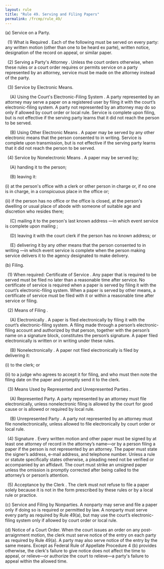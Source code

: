 ```yaml
---
layout: rule
title: "Rule 49. Serving and Filing Papers"
permalink: /frcmp/rule_49/
---
```


(a) Service on a Party.


&nbsp;&nbsp;(1) What is Required . Each of the following must be served on every party: any written motion (other than one to be heard ex parte), written notice, designation of the record on appeal, or similar paper.


&nbsp;&nbsp;(2) Serving a Party's Attorney . Unless the court orders otherwise, when these rules or a court order requires or permits service on a party represented by an attorney, service must be made on the attorney instead of the party.


&nbsp;&nbsp;(3) Service by Electronic Means.


&nbsp;&nbsp;&nbsp;&nbsp;(A) Using the Court's Electronic-Filing System . A party represented by an attorney may serve a paper on a registered user by filing it with the court’s electronic-filing system. A party not represented by an attorney may do so only if allowed by court order or local rule.  Service is complete upon filing, but is not effective if the serving party learns that it did not reach the person to be served.


&nbsp;&nbsp;&nbsp;&nbsp;(B) Using Other Electronic Means . A paper may be served by any other electronic means that the person consented to in writing.  Service is complete upon transmission, but is not effective if the serving party learns that it did not reach the person to be served.


&nbsp;&nbsp;(4) Service by Nonelectronic Means . A paper may be served by;


&nbsp;&nbsp;&nbsp;&nbsp;(A) handing it to the person;


&nbsp;&nbsp;&nbsp;&nbsp;(B) leaving it:


(i) at the person's office with a clerk or other person in charge or, if no one is in charge, in a conspicuous place in the office or;


(ii) if the person has no office or the office is closed, at the person's dwelling or usual place of abode with someone of suitable age and discretion who resides there;


&nbsp;&nbsp;&nbsp;&nbsp;(C) mailing it to the person's last known address —in which event service is complete upon mailing ;


&nbsp;&nbsp;&nbsp;&nbsp;(D) leaving it with the court clerk if the person has no known address; or


&nbsp;&nbsp;&nbsp;&nbsp;(E) delivering it by any other means that the person consented to in writing —in which event service is complete when the person making service delivers it to the agency designated to make delivery.


(b) Filing.


&nbsp;&nbsp;(1) When required: Certificate of Service . Any paper that is required to be served must be filed no later than a reasonable time after service.  No certificate of service is required when a paper is served by filing it with the court’s electronic-filing system.  When a paper is served by other means, a certificate of service must be filed with it or within a reasonable time after service or filing.


&nbsp;&nbsp;(2) Means of Filing .


&nbsp;&nbsp;&nbsp;&nbsp;(A) Electronically . A paper is filed electronically by filing it with the court’s electronic-filing system.  A filing made through a person’s electronic-filing account and authorized by that person, together with the person’s name on a signature block, constitutes the person’s signature.  A paper filed electronically is written or in writing under these rules.


&nbsp;&nbsp;&nbsp;&nbsp;(B) Nonelectronically . A paper not filed electronically is filed by delivering it:


(i) to the clerk; or


(ii) to a judge who agrees to accept it for filing, and who must then note the filing date on the paper and promptly send it to the clerk.


&nbsp;&nbsp;(3) Means Used by Represented and Unrepresented Parties .


&nbsp;&nbsp;&nbsp;&nbsp;(A) Represented Party. A party represented by an attorney must file electronically, unless nonelectronic filing is allowed by the court for good cause or is allowed or required by local rule.


&nbsp;&nbsp;&nbsp;&nbsp;(B) Unrepresented Party . A party not represented by an attorney must file nonelectronically, unless allowed to file electronically by court order or local rule.


&nbsp;&nbsp;(4) Signature . Every written motion and other paper must be signed by at least one attorney of record in the attorney’s name—or by a person filing a paper if the person is not represented by an attorney.  The paper must state the signer’s address, e-mail address, and telephone number. Unless a rule or statute specifically states otherwise, a pleading need not be verified or accompanied by an affidavit.  The court must strike an unsigned paper unless the omission is promptly corrected after being called to the attorney’s or person’s attention.


&nbsp;&nbsp;(5) Acceptance by the Clerk . The clerk must not refuse to file a paper solely because it is not in the form prescribed by these rules or by a local rule or practice.


(c) Service and Filing by Nonparties. A nonparty may serve and file a paper only if doing so is required or permitted by law.  A nonparty must serve every party as required by Rule 49(a), but may use the court’s electronic-filing system only if allowed by court order or local rule.


(d) Notice of a Court Order. When the court issues an order on any post-arraignment motion, the clerk must serve notice of the entry on each party as required by Rule 49(a). A party may also serve notice of the entry by the same means. Except as Federal Rule of Appellate Procedure 4 (b) provides otherwise, the clerk's failure to give notice does not affect the time to appeal, or relieve—or authorize the court to relieve—a party's failure to appeal within the allowed time.